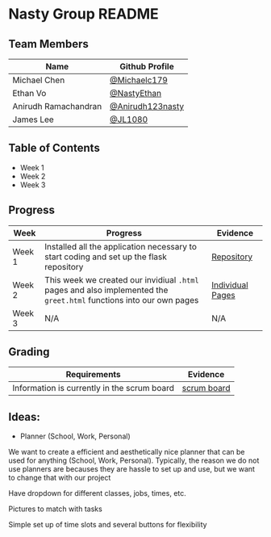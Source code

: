 # Nasty Group README

## Team Members
| Name | Github Profile |
| - | - |
| Michael Chen | [@Michaelc179](https://github.com/Michaelc179) |
| Ethan Vo | [@NastyEthan](https://github.com/NastyEthan) |
| Anirudh Ramachandran | [@Anirudh123nasty](https://github.com/Anirudh123nasty) |
| James Lee | [@JL1080](https://github.com/JL1080) |

## Table of Contents
* Week 1
* Week 2
* Week 3 

## Progress
| Week | Progress | Evidence |
| - | - | - |
| Week 1 | Installed all the application necessary to start coding and set up the flask repository | [Repository](https://github.com/NastyEthan/flask_portfolio) |
| Week 2 | This week we created our invidiual `.html` pages and also implemented the `greet.html` functions into our own pages | [Individual Pages](https://github.com/NastyEthan/flask_portfolio/tree/main/templates) |
| Week 3 | N/A | N/A |


## Grading

| Requirements | Evidence |
| - | - |
| Information is currently in the scrum board | [scrum board](https://github.com/NastyEthan/flask_portfolio/projects/1) |

## Ideas:
* Planner (School, Work, Personal)

We want to create a efficient and aesthetically nice planner that can be used for anything (School, Work, Personal). Typically, the reason we do not use planners are becauses they are hassle to set up and use, but we want to change that with our project

Have dropdown for different classes, jobs, times, etc.

Pictures to match with tasks

Simple set up of time slots and several buttons for flexibility


